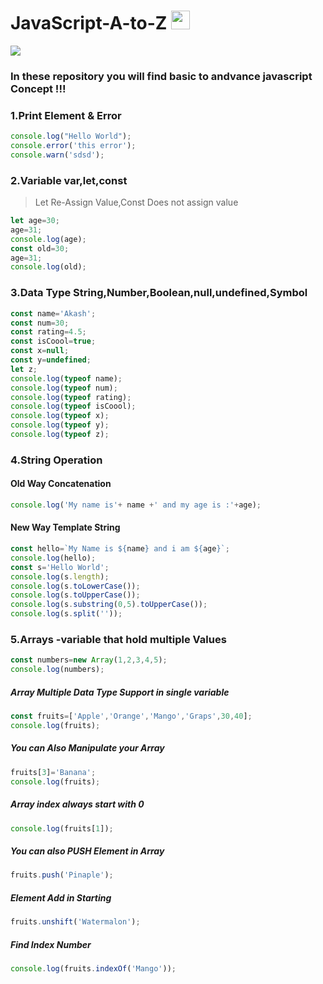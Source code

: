 # JavaScript-A-to-Z <img src="https://raw.githubusercontent.com/iampavangandhi/iampavangandhi/master/gifs/Hi.gif" width="30px"></h2>
![](https://img.shields.io/badge/language-javascript-yellow.svg)

### In these repository you will find basic to andvance javascript Concept !!!

### 1.Print Element & Error
```javascript
console.log("Hello World");
console.error('this error');
console.warn('sdsd');
```
### 2.Variable var,let,const
>Let Re-Assign Value,Const Does not assign value
```javascript
let age=30;
age=31;
console.log(age);
const old=30;
age=31;
console.log(old);
```
### 3.Data Type String,Number,Boolean,null,undefined,Symbol
```javascript
const name='Akash';
const num=30;
const rating=4.5;
const isCoool=true;
const x=null;
const y=undefined;
let z;
console.log(typeof name);
console.log(typeof num); 
console.log(typeof rating);
console.log(typeof isCoool);
console.log(typeof x);
console.log(typeof y);
console.log(typeof z);
```
### 4.String Operation

#### Old Way Concatenation
```javascript
console.log('My name is'+ name +' and my age is :'+age);
```
#### New Way Template String
```javascript
const hello=`My Name is ${name} and i am ${age}`;
console.log(hello);
const s='Hello World';
console.log(s.length);
console.log(s.toLowerCase());
console.log(s.toUpperCase());
console.log(s.substring(0,5).toUpperCase());
console.log(s.split(''));
```
### 5.Arrays -variable that hold multiple Values
```javascript
const numbers=new Array(1,2,3,4,5);
console.log(numbers);
```
##### Array Multiple Data Type Support in single variable
```javascript
const fruits=['Apple','Orange','Mango','Graps',30,40];
console.log(fruits);
```
##### You can Also Manipulate your Array
```javascript
fruits[3]='Banana';
console.log(fruits);
```
##### Array index always start with 0
```javascript
console.log(fruits[1]);
```
##### You can also PUSH Element in Array
```javascript
fruits.push('Pinaple');
```
##### Element Add in Starting
```javascript
fruits.unshift('Watermalon');
```
##### Find Index Number
```javascript
console.log(fruits.indexOf('Mango'));
```

